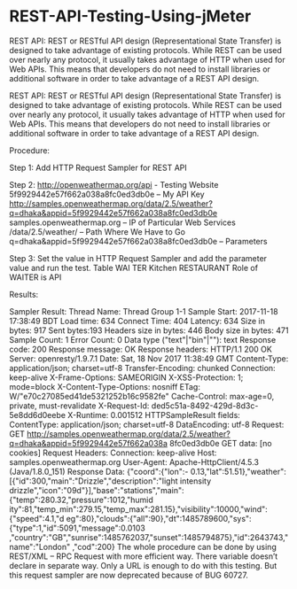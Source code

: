 # REST-API-Testing-Using-jMeter
REST API: REST or RESTful API design (Representational State Transfer) is designed to take advantage of existing protocols. While REST can be used over nearly any protocol, it usually takes advantage of HTTP when used for Web APIs. This means that developers do not need to install libraries or additional software in order to take advantage of a REST API design. 

REST API:
REST or RESTful API design (Representational State Transfer) is designed to take advantage of existing
protocols. While REST can be used over nearly any protocol, it usually takes advantage of HTTP when used
for Web APIs. This means that developers do not need to install libraries or additional software in order to
take advantage of a REST API design.

Procedure:

Step 1:
Add HTTP Request Sampler for REST API

Step 2:
http://openweathermap.org/api - Testing Website
5f9929442e57f662a038a8fc0ed3db0e – My API Key
http://samples.openweathermap.org/data/2.5/weather?q=dhaka&appid=5f9929442e57f662a038a8fc0ed3db0e
samples.openweathermap.org – IP of Particular Web Services
/data/2.5/weather/ – Path Where We Have to Go
q=dhaka&appid=5f9929442e57f662a038a8fc0ed3db0e – Parameters

Step 3:
Set the value in HTTP Request Sampler and add the parameter value and run the test.
Table WAI TER Kitchen
RESTAURANT
Role of WAITER is API

Results:

Sampler Result:
Thread Name: Thread Group 1-1
Sample Start: 2017-11-18 17:38:49 BDT
Load time: 634
Connect Time: 404
Latency: 634
Size in bytes: 917
Sent bytes:193
Headers size in bytes: 446
Body size in bytes: 471
Sample Count: 1
Error Count: 0
Data type ("text"|"bin"|""): text
Response code: 200
Response message: OK
Response headers:
HTTP/1.1 200 OK
Server: openresty/1.9.7.1
Date: Sat, 18 Nov 2017 11:38:49 GMT
Content-Type: application/json; charset=utf-8
Transfer-Encoding: chunked
Connection: keep-alive
X-Frame-Options: SAMEORIGIN
X-XSS-Protection: 1; mode=block
X-Content-Type-Options: nosniff
ETag: W/"e70c27085ed41de5321252b16c9582fe"
Cache-Control: max-age=0, private, must-revalidate
X-Request-Id: ded5c51a-8492-429d-8d3c-5e8dd6d0eebe
X-Runtime: 0.001512
HTTPSampleResult fields:
ContentType: application/json; charset=utf-8
DataEncoding: utf-8
Request:
GET
http://samples.openweathermap.org/data/2.5/weather?q=dhaka&appid=5f9929442e57f662a038a
8fc0ed3db0e
GET data:
[no cookies]
Request Headers:
Connection: keep-alive
Host: samples.openweathermap.org
User-Agent: Apache-HttpClient/4.5.3 (Java/1.8.0_151)
Response Data:
{"coord":{"lon":-
0.13,"lat":51.51},"weather":[{"id":300,"main":"Drizzle","description":"light intensity
drizzle","icon":"09d"}],"base":"stations","main":{"temp":280.32,"pressure":1012,"humid
ity":81,"temp_min":279.15,"temp_max":281.15},"visibility":10000,"wind":{"speed":4.1,"d
eg":80},"clouds":{"all":90},"dt":1485789600,"sys":{"type":1,"id":5091,"message":0.0103
,"country":"GB","sunrise":1485762037,"sunset":1485794875},"id":2643743,"name":"London"
,"cod":200}
The whole procedure can be done by using REST/XML – RPC Request with more efficient way. There
variable doesn’t declare in separate way. Only a URL is enough to do with this testing. But this request
sampler are now deprecated because of BUG 60727.

